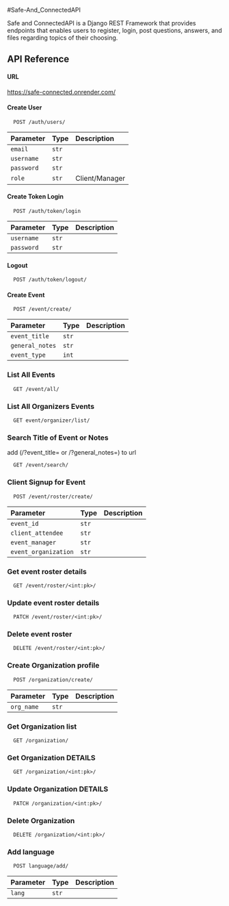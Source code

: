 #Safe-And_ConnectedAPI

Safe and ConnectedAPI is a Django REST Framework that provides endpoints that enables users to register, login, post questions, answers, and files regarding topics of their choosing.


## API Reference

#### URL

https://safe-connected.onrender.com/

#### Create User

```https://safe-connected.onrender.com/
  POST /auth/users/
```

| Parameter | Type     | Description                       |
| :-------- | :------- | :-------------------------------- |
| `email`   |`str`     |                                   |
|`username` |`str`     |                                   |
| `password`| `str`    |                                   |
| `role`    | `str`    |Client/Manager                     |


#### Create Token Login

```https://safe-connected.onrender.com/
  POST /auth/token/login
```

| Parameter | Type     | Description                       |
| :-------- | :------- | :-------------------------------- |
|`username` |`str`     |                                   |
| `password`| `str`    |                                   |

#### Logout

```https://safe-connected.onrender.com/
  POST /auth/token/logout/
```
#### Create Event

```https://safe-connected.onrender.com/
  POST /event/create/
```

| Parameter      | Type     | Description                       |
| :--------      | :------- | :-------------------------------- |
|`event_title`   |`str`     |                                   |
| `general_notes`| `str`    |                                   |
| `event_type   `| `int`    |                                   |


### List All Events

```https://safe-connected.onrender.com/
  GET /event/all/
```
### List All Organizers Events

```https://safe-connected.onrender.com/
  GET event/organizer/list/
```

### Search Title of Event or Notes
add (/?event_title= or /?general_notes=) to url

```https://safe-connected.onrender.com/
  GET /event/search/
```

### Client Signup for Event

```https://safe-connected.onrender.com/
  POST /event/roster/create/
```

| Parameter        | Type     | Description                       |
| :--------        | :------- | :-------------------------------- |
|`event_id`           |`str`  |                                   |
| `client_attendee`   | `str` |                                   |
|`event_manager`      |`str`  |                                   |
| `event_organization`|`str`  |                                   |


### Get event roster details
```https://safe-connected.onrender.com/
  GET /event/roster/<int:pk>/
```

### Update event roster details
```https://safe-connected.onrender.com/
  PATCH /event/roster/<int:pk>/
```

### Delete event roster
```https://safe-connected.onrender.com/
  DELETE /event/roster/<int:pk>/
```

### Create Organization profile

```https://safe-connected.onrender.com/
  POST /organization/create/
```

| Parameter        | Type     | Description                       |
| :--------        | :------- | :-------------------------------- |
|`org_name`           |`str`  |                                   |

### Get Organization list

```https://safe-connected.onrender.com/
  GET /organization/
```

### Get Organization DETAILS

```https://safe-connected.onrender.com/
  GET /organization/<int:pk>/
```

### Update Organization DETAILS

```https://safe-connected.onrender.com/
  PATCH /organization/<int:pk>/
```

### Delete Organization 

```https://safe-connected.onrender.com/
  DELETE /organization/<int:pk>/
```

### Add language 

```https://safe-connected.onrender.com/
  POST language/add/
```

| Parameter        | Type     | Description                       |
| :--------        | :------- | :-------------------------------- |
|`lang`            |`str`     |                                   |